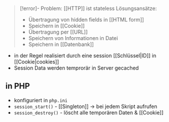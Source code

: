 > [!error]- Problem: [[HTTP]] ist stateless
> Lösungsansätze:
> - Übertragung von hidden fields in [[HTML form]]
> - Speichern in [[Cookie]]
> - Übertragung per [[URL]]
> - Speichern von Informationen in Datei
> - Speichern in [[Datenbank]]

- in der Regel realisiert durch eine session [[Schlüssel|ID]] in  [[Cookie|cookies]]
- Session Data werden temprorär in Server gecached



## in PHP
- konfiguriert in `php.ini`
- `session_start()` - [[Singleton]] -> bei jedem Skript aufrufen
- `session_destroy()` - löscht alle temporären Daten & [[Cookie]]